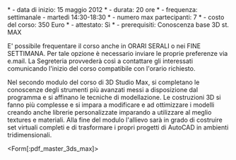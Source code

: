 <div id='aside'>
* - data di inizio: 15 maggio 2012
* - durata: 20 ore
* - frequenza: settimanale - martedì 14:30-18:30
* - numero max partecipanti: 7
* - costo del corso: 350 Euro
* - attestato: Sì
* - prerequisiti: Conoscenza base 3D st. MAX

E' possibile frequentare il corso anche in ORARI SERALI o nei FINE SETTIMANA. Per tale opzione è necessario inviare le proprie preferenze via e.mail. La Segreteria provvederà così a contattare gli interessati comunicando l'inizio del corso compatibile con l'orario richiesto.

</div>

Nel secondo modulo del corso di 3D Studio Max, si completano le conoscenze degli strumenti più avanzati messi a disposizione dal programma e si affinano le tecniche di modellazione. 
Le costruzioni 3D si fanno più complesse e si impara a modificare e ad ottimizzare i modelli creando anche librerie personalizzate imparando a utilizzare al meglio textures e materiali. Alla fine del modulo l'allievo sarà in grado di costruire set virtuali completi e di trasformare i propri progetti di AutoCAD in ambienti tridimensionali.


<Form[:pdf_master_3ds_max]>